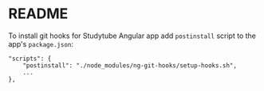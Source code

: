 # README

To install git hooks for Studytube Angular app add `postinstall` script to the app's `package.json`:

```
"scripts": {
    "postinstall": "./node_modules/ng-git-hooks/setup-hooks.sh",
    ...
},
```
